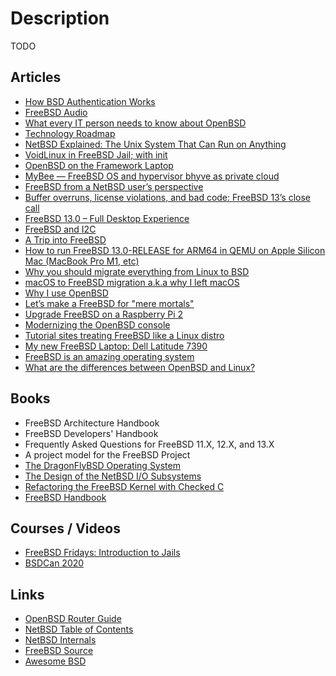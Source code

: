 # Description

TODO


## Articles

- [How BSD Authentication Works](https://blog.lambda.cx/posts/how-bsd-authentication-works/)
- [FreeBSD Audio](https://meka.rs/blog/2021/10/12/freebsd-audio/)
- [What every IT person needs to know about OpenBSD](https://bsdly.blogspot.com/2021/09/what-every-it-person-needs-to-know.html)
- [Technology Roadmap](https://freebsdfoundation.org/blog/technology-roadmap/)
- [NetBSD Explained: The Unix System That Can Run on Anything](https://www.makeuseof.com/what-is-netbsd/)
- [VoidLinux in FreeBSD Jail; with init](https://antranigv.am/weblog_en/posts/2021-08-21-00-37/)
- [OpenBSD on the Framework Laptop](https://jcs.org/2021/08/06/framework)
- [MyBee — FreeBSD OS and hypervisor bhyve as private cloud](https://habr.com/ru/post/569226/)
- [FreeBSD from a NetBSD user’s perspective](https://washbear.neocities.org/freebsd-netbsd-user.html)
- [Buffer overruns, license violations, and bad code: FreeBSD 13’s close call](https://arstechnica.com/gadgets/2021/03/buffer-overruns-license-violations-and-bad-code-freebsd-13s-close-call/)
- [FreeBSD 13.0 – Full Desktop Experience](https://www.tubsta.com/2021/03/freebsd-13-0-full-desktop-experience/)
- [FreeBSD and I2C](https://blog.tyk.nu/blog/freebsd-and-i2c/)
- [A Trip into FreeBSD](https://christine.website/blog/a-trip-into-freebsd-2021-02-13)
- [How to run FreeBSD 13.0-RELEASE for ARM64 in QEMU on Apple Silicon Mac (MacBook Pro M1, etc)](https://gist.github.com/ctsrc/a1f57933a2cde9abc0f07be12889f97f#)
- [Why you should migrate everything from Linux to BSD](https://www.unixsheikh.com/articles/why-you-should-migrate-everything-from-linux-to-bsd.html)
- [macOS to FreeBSD migration a.k.a why I left macOS](https://antranigv.am/weblog_en/posts/macos_to_freebsd/)
- [Why I use OpenBSD](https://dataswamp.org/~solene/2020-11-16-why-i-use-openbsd.html)
- [Let’s make a FreeBSD for "mere mortals"](https://medium.com/@probonopd/hello-lets-make-a-freebsd-for-mere-mortals-41b8f93ba075)
- [Upgrade FreeBSD on a Raspberry Pi 2](https://stafwag.github.io/blog/blog/2020/11/01/upgrade_freebsd_on_my_rpi2/)
- [Modernizing the OpenBSD console](https://www.cambus.net/modernizing-the-openbsd-console/)
- [Tutorial sites treating FreeBSD like a Linux distro](https://rubenerd.com/tutorial-sites-treating-freebsd-like-a-linux-distro/)
- [My new FreeBSD Laptop: Dell Latitude 7390](http://www.daemonology.net/blog/2020-05-22-my-new-FreeBSD-laptop-Dell-7390.html)
- [FreeBSD is an amazing operating system](https://www.unixsheikh.com/articles/freebsd-is-an-amazing-operating-system.html)
- [What are the differences between OpenBSD and Linux?](https://cfenollosa.com/blog/what-are-the-differences-between-openbsd-and-linux.html)


## Books

- FreeBSD Architecture Handbook
- FreeBSD Developers' Handbook
- Frequently Asked Questions for FreeBSD 11.X, 12.X, and 13.X
- A project model for the FreeBSD Project
- [The DragonFlyBSD Operating System ](https://people.freebsd.org/~hsu/publications/dragonflybsd.asiabsdcon04.pdf)
- [The  Design  of  the  NetBSD I/O  Subsystems](https://arxiv.org/ftp/arxiv/papers/1605/1605.05810.pdf)
- [Refactoring the FreeBSD Kernel with Checked C](https://cs.rochester.edu/u/jzhou41/papers/freebsd_checkedc.pdf)
- [FreeBSD Handbook](https://docs.freebsd.org/en/books/handbook/index.html)


## Courses / Videos

- [FreeBSD Fridays: Introduction to Jails](https://youtu.be/hQmOc0egcl4)
- [BSDCan 2020](https://youtube.com/playlist?list=PLeF8ZihVdpFedccMdpBtBxniM3Lm-fVpT)


## Links

- [OpenBSD Router Guide](https://openbsdrouterguide.net/)
- [NetBSD Table of Contents](https://yeti.tilde.institute/brain/netbsd.html)
- [NetBSD Internals](https://www.netbsd.org/docs/internals/en/index.html)
- [FreeBSD Source](https://github.com/freebsd/freebsd-src)
- [Awesome BSD](https://github.com/DiscoverBSD/awesome-bsd)
